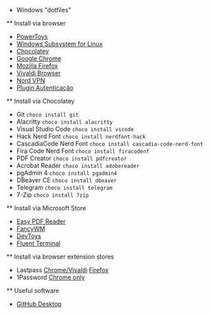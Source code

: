 * Windows "dotfiles"

** Install via browser
* [PowerToys](https://docs.microsoft.com/en-us/windows/powertoys/install)
* [Windows Subsystem for Linux](https://docs.microsoft.com/en-us/windows/wsl/)
* [Chocolatey](https://chocolatey.org/install)
* [Google Chrome](https://www.google.com/chrome/)
* [Mozilla Firefox](https://www.mozilla.org/en-US/firefox/windows/)
* [Vivaldi Browser](https://vivaldi.com/download/)
* [Nord VPN](https://nordvpn.com/download/windows/)
* [Plugin Autenticação](https://www.autenticacao.gov.pt/cc-aplicacao)

** Install via Chocolatey
* Git `choco install git`
* Alacritty `choco install alacritty`
* Visual Studio Code `choco install vscode`
* Hack Nerd Font `choco install nerdfont-hack`
* CascadiaCode Nerd Font `choco install cascadia-code-nerd-font`
* Fira Code Nerd Font `choco install firacodenf`
* PDF Creator `choco install pdfcreator`
* Acrobat Reader `choco install adobereader`
* pgAdmin 4 `choco install pgadmin4`
* DBeaver CE `choco install dbeaver`
* Telegram `choco install telegram`
* 7-Zip `choco install 7zip`

** Install via Microsoft Store
* [Easy PDF Reader](https://apps.microsoft.com/store/detail/easy-pdf-free-reader-for-pdf-files/9NNKG5W1KS5W)
* [FancyWM](https://apps.microsoft.com/store/detail/fancywm-dynamic-tiling-window-manager/9P1741LKHQS9)
* [DevToys](https://apps.microsoft.com/store/detail/devtoys/9PGCV4V3BK4W)
* [Fluent Terminal](https://apps.microsoft.com/store/detail/fluent-terminal/9P2KRLMFXF9T)

** Install via browser extension stores
* Lastpass [Chrome/Vivaldi](https://chrome.google.com/webstore/detail/lastpass-free-password-ma/hdokiejnpimakedhajhdlcegeplioahd) [Firefox](https://addons.mozilla.org/en-US/firefox/addon/lastpass-password-manager/)
* 1Password [Chrome only](https://chrome.google.com/webstore/detail/1password-%E2%80%93-password-mana/aeblfdkhhhdcdjpifhhbdiojplfjncoa)

** Useful software
* [GitHub Desktop](https://desktop.github.com/)
